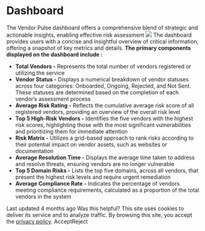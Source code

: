 
# Dashboard
The Vendor Pulse dashboard offers a comprehensive blend of strategic and actionable insights, enabling effective risk assessment 
![](https://docs.zeron.one/~gitbook/image?url=https%3A%2F%2F1956480574-files.gitbook.io%2F%7E%2Ffiles%2Fv0%2Fb%2Fgitbook-x-prod.appspot.com%2Fo%2Fspaces%252FUuBdNVlAow8f9cZKicFF%252Fuploads%252FIUxy6UwmhCaWWpwfud5S%252FScreenshot%25202025-02-17%2520at%25204.57.32%25E2%2580%25AFPM.png%3Falt%3Dmedia%26token%3Ddc0cb048-69cf-441d-ae09-9a13958d4c8b&width=768&dpr=4&quality=100&sign=77ce56e0&sv=2)
The dashboard provides users with a concise and insightful overview of critical information, offering a snapshot of key metrics and details. **The primary components displayed on the dashboard include :**
  * **Total Vendors -** Represents the total number of vendors registered or utilizing the service
  * **Vendor Status -** Displays a numerical breakdown of vendor statuses across four categories: Onboarded, Ongoing, Rejected, and Not Sent. These statuses are determined based on the completion of each vendor’s assessment process
  * **Average Risk Rating -** Reflects the cumulative average risk score of all registered vendors, providing an overview of the overall risk level
  * **Top 5 High-Risk Vendors -** Identifies the five vendors with the highest risk scores, highlighting those with the most significant vulnerabilities and prioritizing them for immediate attention
  * **Risk Matrix -** Utilizes a grid-based approach to rank risks according to their potential impact on vendor assets, such as websites or documentation
  * **Average Resolution Time -** Displays the average time taken to address and resolve threats, ensuring vendors are no longer vulnerable
  * **Top 5 Domain Risks -** Lists the top five domains, across all vendors, that present the highest risk levels and require urgent remediation
  * **Average Compliance Rate -** Indicates the percentage of vendors meeting compliance requirements, calculated as a proportion of the total vendors in the system


Last updated 4 months ago
Was this helpful?
This site uses cookies to deliver its service and to analyze traffic. By browsing this site, you accept the [privacy policy](https://zeron.one/privacy-policy/).
AcceptReject
